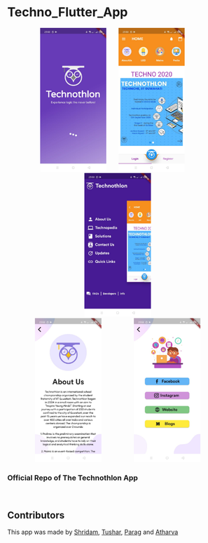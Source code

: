 # Techno_Flutter_App
<p align="center">
<img src="./readmeImg/1.jpg" width="30%" >
  <span>&nbsp; &nbsp; &nbsp; </span>
<img src="./readmeImg/2.jpg" width="30%" >
  <span>&nbsp; &nbsp; &nbsp; </span>
<img src="./readmeImg/3.jpg" width="30%" >
</br>
<img src="./readmeImg/4.jpg" width="30%">
<span> &nbsp; &nbsp; &nbsp; &nbsp; &nbsp; &nbsp; &nbsp; &nbsp; &nbsp; </span>
<img src="./readmeImg/5.jpg" width="30%">

</p>
<h3> 
  Official Repo of The Technothlon App
</h3><br>

## Contributors
This app was made by [Shridam](https://github.com/shridam1207),   [Tushar](https://github.com/bajajtushar094),   [Parag](https://github.com/Picnic1209) and   [Atharva](https://github.com/haxer-max)


